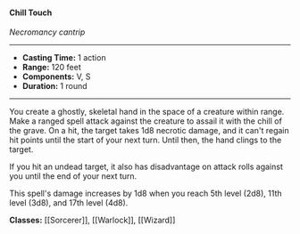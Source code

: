 #### Chill Touch
*Necromancy cantrip*
___
- **Casting Time:** 1 action
- **Range:** 120 feet
- **Components:** V, S
- **Duration:** 1 round
---
You create a ghostly, skeletal hand in the space of a creature within range. Make a ranged spell attack against the creature to assail it with the chill of the grave. On a hit, the target takes 1d8 necrotic damage, and it can't regain hit points until the start of your next turn. Until then, the hand clings to the target.

If you hit an undead target, it also has disadvantage on attack rolls against you until the end of your next turn.

This spell's damage increases by 1d8 when you reach 5th level (2d8), 11th level (3d8), and 17th level (4d8).

**Classes:** [[Sorcerer]], [[Warlock]], [[Wizard]]